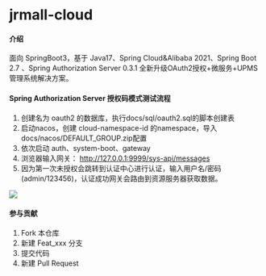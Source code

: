 # jrmall-cloud

#### 介绍
面向 SpringBoot3，基于 Java17、Spring Cloud&Alibaba 2021、Spring Boot 2.7 、Spring Authorization Server 0.3.1 全新升级OAuth2授权+微服务+UPMS管理系统解决方案。


#### Spring Authorization Server 授权码模式测试流程
1. 创建名为 oauth2 的数据库，执行docs/sql/oauth2.sql的脚本创建表
2. 启动nacos，创建 cloud-namespace-id 的namespace，导入docs/nacos/DEFAULT_GROUP.zip配置
3. 依次启动 auth、system-boot、gateway
4. 浏览器输入网关： http://127.0.0.1:9999/sys-api/messages 
5. 因为第一次未授权会跳转到认证中心进行认证，输入用户名/密码(admin/123456)，认证成功网关会路由到资源服务器获取数据。

![](https://oss.youlai.tech/blog/sas-authorization-code.gif)


#### 参与贡献

1.  Fork 本仓库
2.  新建 Feat_xxx 分支
3.  提交代码
4.  新建 Pull Request